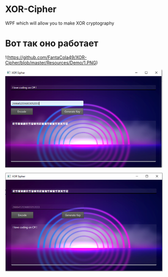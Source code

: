 # XOR-Cipher
WPF which will allow you to make XOR cryptography

# Вот так оно работает
!(https://github.com/FantaCola49/XOR-Cipher/blob/master/Resources/Demo/1.PNG)

![Ввёл данные](https://github.com/FantaCola49/XOR-Cipher/blob/master/Resources/Demo/2.PNG)

![Работает в обе стороны](https://github.com/FantaCola49/XOR-Cipher/blob/master/Resources/Demo/3.PNG)
